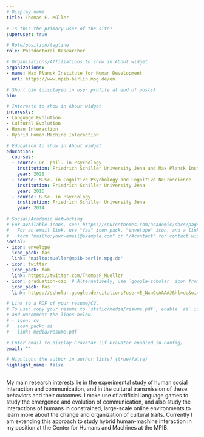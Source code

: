 ```yaml
---
# Display name
title: Thomas F. Müller

# Is this the primary user of the site?
superuser: true

# Role/position/tagline
role: Postdoctoral Researcher

# Organizations/Affiliations to show in About widget
organizations:
- name: Max Planck Institute for Human Development
  url: https://www.mpib-berlin.mpg.de/en

# Short bio (displayed in user profile at end of posts)
bio:

# Interests to show in About widget
interests:
- Language Evolution
- Cultural Evolution
- Human Interaction
- Hybrid Human-Machine Interaction

# Education to show in About widget
education:
  courses:
  - course: Dr. phil. in Psychology
    institution: Friedrich Schiller University Jena and Max Planck Institute SHH, Jena
    year: 2021
  - course: M.Sc. in Cognitive Psychology and Cognitive Neuroscience
    institution: Friedrich Schiller University Jena
    year: 2016
  - course: B.Sc. in Psychology
    institution: Friedrich Schiller University Jena
    year: 2014

# Social/Academic Networking
# For available icons, see: https://sourcethemes.com/academic/docs/page-builder/#icons
#   For an email link, use "fas" icon pack, "envelope" icon, and a link in the
#   form "mailto:your-email@example.com" or "/#contact" for contact widget.
social:
- icon: envelope
  icon_pack: fas
  link: 'mailto:mueller@mpib-berlin.mpg.de'
- icon: twitter
  icon_pack: fab
  link: https://twitter.com/ThomasF_Mueller
- icon: graduation-cap  # Alternatively, use `google-scholar` icon from `ai` icon pack
  icon_pack: fas
  link: https://scholar.google.de/citations?user=E_NxnOcAAAAJ&hl=de&oi=sra

# Link to a PDF of your resume/CV.
# To use: copy your resume to `static/media/resume.pdf`, enable `ai` icons in `params.toml`, 
# and uncomment the lines below.
# - icon: cv
#   icon_pack: ai
#   link: media/resume.pdf

# Enter email to display Gravatar (if Gravatar enabled in Config)
email: ""

# Highlight the author in author lists? (true/false)
highlight_name: false
---
```


My main research interests lie in the experimental study of human social interaction and communication, and in the cultural transmission of these behaviors and their outcomes. I make use of artificial language games to study the emergence and evolution of communication, and also study the interactions of humans in constrained, large-scale online environments to learn more about the change and organization of cultural traits. Currently I am extending this approach to study hybrid human-machine interaction in my position at the Center for Humans and Machines at the MPIB.

